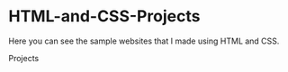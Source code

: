 # HTML-and-CSS-Projects


Here you can see the sample websites that I made using HTML and CSS.

Projects

